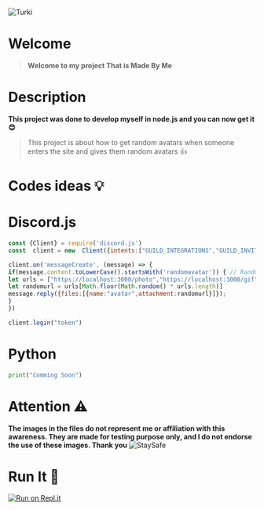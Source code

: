 

  ![Turki](https://c.tenor.com/SydWUUX-ofQAAAAd/ishowspeed.gif)
# Welcome 
>**Welcome to my project That is Made By Me**
#
# Description

**This project was done to develop myself in node.js and you can now get it 😊**
>This project is about how to get random avatars when someone enters the site and gives them random avatars 👍
#
# Codes ideas 💡
# Discord.js

   ```js
   const {Client} = require('discord.js')
const  client = new  Client({intents:["GUILD_INTEGRATIONS","GUILD_INVITES","GUILDS","GUILD_MESSAGES","GUILD_MEMBERS"]})

client.on('messageCreate', (message) => {
if(message.content.toLowerCase().startsWith('randomavatar')) { // Random Avatar Command
let urls = ["https://localhost:3000/photo","https://localhost:3000/gif"]
let randomurl = urls[Math.floor(Math.random() * urls.length)]
message.reply({files:[{name:"avatar",attachment:randomurl}]});
}
})

client.login("token")
```
#
# Python
```py
print("Comming Soon")
```

#

# Attention ⚠
**The images in the files do not represent me or affiliation with this awareness. They are made for testing purpose only, and I do not endorse the use of these images. Thank you**
![StaySafe](https://i.giphy.com/media/QZtKnYQOHU2VMwmjqS/giphy.webp)

# Run It 🌟
[![Run on Repl.it](https://user-images.githubusercontent.com/27065646/92304596-bf719b00-ef7f-11ea-987f-2c1f3c323088.png)](https://replit.com/github/9de/discordavatarwebsite)
